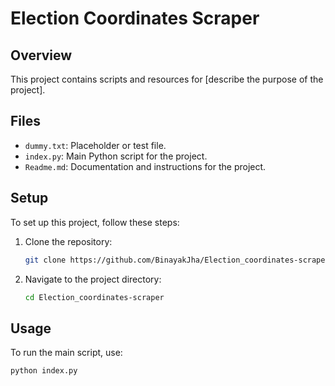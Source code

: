 # Election Coordinates Scraper

## Overview

This project contains scripts and resources for [describe the purpose of the project]. 

## Files

- `dummy.txt`: Placeholder or test file.
- `index.py`: Main Python script for the project.
- `Readme.md`: Documentation and instructions for the project.

## Setup

To set up this project, follow these steps:

1. Clone the repository:
    ```bash
    git clone https://github.com/BinayakJha/Election_coordinates-scraper.git
    ```

2. Navigate to the project directory:
    ```bash
    cd Election_coordinates-scraper
    ```

## Usage

To run the main script, use:
```bash
python index.py
```
